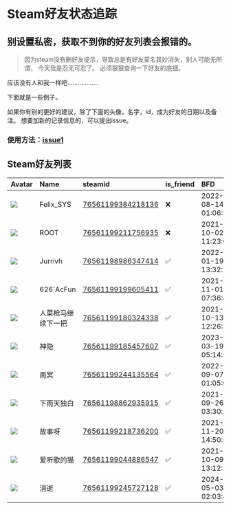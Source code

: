 # Steam好友状态追踪
## 别设置私密，获取不到你的好友列表会报错的。

> 因为steam没有删好友提示，导致总是有好友莫名其妙消失，别人可能无所谓，
> 今天我是忍无可忍了。 必须狠狠查询一下好友的底细。

应该没有人和我一样吧………………

下面就是一些例子。

如果你有别的更好的建议，除了下面的头像，名字，id，成为好友的日期以及备注。 想要加新的记录信息的，可以提出issue。

### 使用方法：[issue1](https://github.com/systemannounce/SteamFriends/issues/1)

## Steam好友列表

| Avatar                                                                            | Name      | steamid                                                                     | is_friend   | BFD                 | Remark   | removed_time        |
|:----------------------------------------------------------------------------------|:----------|:----------------------------------------------------------------------------|:------------|:--------------------|:---------|:--------------------|
| ![](https://avatars.steamstatic.com/d41abd4be0b3769e1919802da758591a11639b13.jpg) | Felix_SYS | [76561199384218136](https://steamcommunity.com/profiles/76561199384218136/) | ❌           | 2022-08-14 01:06:38 |          | 2025-01-01 08:06:31 |
| ![](https://avatars.steamstatic.com/ef15d4fa577672454e11c4dc5fbfa9fc71722ede.jpg) | ROOT      | [76561199211756935](https://steamcommunity.com/profiles/76561199211756935/) | ❌           | 2021-10-02 11:23:03 |          | 2025-01-01 08:06:31 |
| ![](https://avatars.steamstatic.com/c5aa756b905d4db69b9cc480439c7ef68a1015bd.jpg) | Jurrivh   | [76561198986347414](https://steamcommunity.com/profiles/76561198986347414/) | ✅           | 2022-01-19 13:32:20 |          |                     |
| ![](https://avatars.steamstatic.com/abd9e9503eb206deab28e193803222a839ed54bd.jpg) | 626`AcFun | [76561199199605411](https://steamcommunity.com/profiles/76561199199605411/) | ✅           | 2021-11-01 07:36:48 |          |                     |
| ![](https://avatars.steamstatic.com/40bf29a0a7d3e4a36e64456677985317e46ff3de.jpg) | 人菜枪马继续下一把 | [76561199180324338](https://steamcommunity.com/profiles/76561199180324338/) | ✅           | 2021-10-13 12:26:31 |          |                     |
| ![](https://avatars.steamstatic.com/fef49e7fa7e1997310d705b2a6158ff8dc1cdfeb.jpg) | 神隐        | [76561199185457607](https://steamcommunity.com/profiles/76561199185457607/) | ✅           | 2023-03-19 05:14:59 |          |                     |
| ![](https://avatars.steamstatic.com/3a595489f1d63eeb8cbdd953d1cc269d51154485.jpg) | 南冥        | [76561199244135564](https://steamcommunity.com/profiles/76561199244135564/) | ✅           | 2022-09-07 01:05:09 |          |                     |
| ![](https://avatars.steamstatic.com/e0345d95a99a0280d31aaec05676eaad7a125d2c.jpg) | 下雨天独白     | [76561198862935915](https://steamcommunity.com/profiles/76561198862935915/) | ✅           | 2021-09-26 03:30:29 |          |                     |
| ![](https://avatars.steamstatic.com/fef49e7fa7e1997310d705b2a6158ff8dc1cdfeb.jpg) | 故事呀       | [76561199218736200](https://steamcommunity.com/profiles/76561199218736200/) | ✅           | 2021-11-20 14:50:55 |          |                     |
| ![](https://avatars.steamstatic.com/3f9806a0d659d276607ecdfcbf23f09a16cdd158.jpg) | 爱听歌的猫     | [76561199044886547](https://steamcommunity.com/profiles/76561199044886547/) | ✅           | 2021-10-09 13:12:20 |          |                     |
| ![](https://avatars.steamstatic.com/b698f81978cd408b5e210f5b5c09d308ae75165b.jpg) | 消逝        | [76561199245727128](https://steamcommunity.com/profiles/76561199245727128/) | ✅           | 2024-05-03 02:03:48 |          |                     |